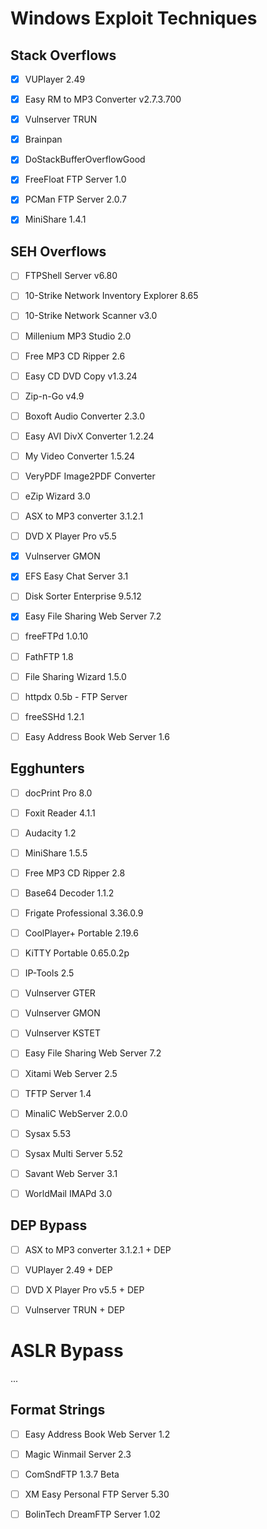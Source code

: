# Windows Exploit Techniques

## Stack Overflows

 - [x] VUPlayer 2.49
 - [x] Easy RM to MP3 Converter v2.7.3.700
 - [x] Vulnserver TRUN
 - [x] Brainpan
 - [x] DoStackBufferOverflowGood
 - [x] FreeFloat FTP Server 1.0
 - [x] PCMan FTP Server 2.0.7
 - [x] MiniShare 1.4.1


## SEH Overflows

 - [ ] FTPShell Server v6.80
 - [ ] 10-Strike Network Inventory Explorer 8.65
 - [ ] 10-Strike Network Scanner v3.0
 - [ ] Millenium MP3 Studio 2.0
 - [ ] Free MP3 CD Ripper 2.6
 - [ ] Easy CD DVD Copy v1.3.24
 - [ ] Zip-n-Go v4.9
 - [ ] Boxoft Audio Converter 2.3.0
 - [ ] Easy AVI DivX Converter 1.2.24
 - [ ] My Video Converter 1.5.24
 - [ ] VeryPDF Image2PDF Converter
 - [ ] eZip Wizard 3.0
 - [ ] ASX to MP3 converter 3.1.2.1
 - [ ] DVD X Player Pro v5.5
 - [x] Vulnserver GMON
 - [x] EFS Easy Chat Server 3.1
 - [ ] Disk Sorter Enterprise 9.5.12
 - [x] Easy File Sharing Web Server 7.2
 - [ ] freeFTPd 1.0.10
 - [ ] FathFTP 1.8
 - [ ] File Sharing Wizard 1.5.0
 - [ ] httpdx 0.5b - FTP Server
 - [ ] freeSSHd 1.2.1
 - [ ] Easy Address Book Web Server 1.6


## Egghunters

 - [ ] docPrint Pro 8.0
 - [ ] Foxit Reader 4.1.1
 - [ ] Audacity 1.2
 - [ ] MiniShare 1.5.5
 - [ ] Free MP3 CD Ripper 2.8
 - [ ] Base64 Decoder 1.1.2
 - [ ] Frigate Professional 3.36.0.9
 - [ ] CoolPlayer+ Portable 2.19.6
 - [ ] KiTTY Portable 0.65.0.2p
 - [ ] IP-Tools 2.5
 - [ ] Vulnserver GTER
 - [ ] Vulnserver GMON
 - [ ] Vulnserver KSTET
 - [ ] Easy File Sharing Web Server 7.2
 - [ ] Xitami Web Server 2.5
 - [ ] TFTP Server 1.4
 - [ ] MinaliC WebServer 2.0.0
 - [ ] Sysax 5.53
 - [ ] Sysax Multi Server 5.52
 - [ ] Savant Web Server 3.1
 - [ ] WorldMail IMAPd 3.0


## DEP Bypass

 - [ ] ASX to MP3 converter 3.1.2.1 + DEP
 - [ ] VUPlayer 2.49 + DEP
 - [ ] DVD X Player Pro v5.5 + DEP
 - [ ] Vulnserver TRUN + DEP


# ASLR Bypass
...


## Format Strings

 - [ ] Easy Address Book Web Server 1.2
 - [ ] Magic Winmail Server 2.3
 - [ ] ComSndFTP 1.3.7 Beta
 - [ ] XM Easy Personal FTP Server 5.30
 - [ ] BolinTech DreamFTP Server 1.02

